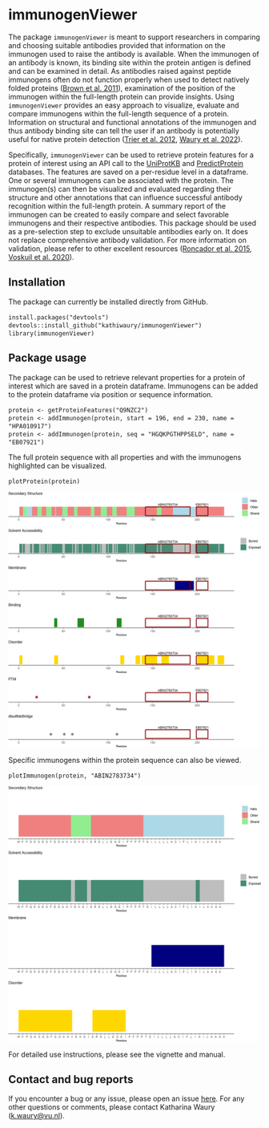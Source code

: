 # immunogenViewer

The package `immunogenViewer` is meant to support researchers in comparing and choosing suitable antibodies provided that information on the immunogen used to raise the antibody is available. When the immunogen of an antibody is known, its binding site within the protein antigen is defined and can be examined in detail. As antibodies raised against peptide immunogens often do not function properly when used to detect natively folded proteins ([Brown et al. 2011](http://www.doi.org/10.1371/journal.pone.0028718)), examination of the position of the immunogen within the full-length protein can provide insights. Using `immunogenViewer` provides an easy approach to visualize, evaluate and compare immunogens within the full-length sequence of a protein. Information on structural and functional annotations of the immunogen and thus antibody binding site can tell the user if an antibody is potentially useful for native protein detection ([Trier et al. 2012](http://www.doi.org/10.1016/j.ymeth.2011.12.001), [Waury et al. 2022](http://www.doi.org/10.1186/s40364-022-00425-w)).

Specifically, `immunogenViewer` can be used to retrieve protein features for a protein of interest using an API call to the [UniProtKB](https://www.uniprot.org/) and [PredictProtein](https://predictprotein.org/) databases. The features are saved on a per-residue level in a dataframe. One or several immunogens can be associated with the protein. The immunogen(s) can then be visualized and evaluated regarding their structure and other annotations that can influence successful antibody recognition within the full-length protein. A summary report of the immunogen can be created to easily compare and select favorable immunogens and their respective antibodies. This package should be used as a pre-selection step to exclude unsuitable antibodies early on. It does not replace comprehensive antibody validation. For more information on validation, please refer to other excellent resources ([Roncador et al. 2015](http://www.doi.org/10.1080/19420862.2015.1100787), [Voskuil et al. 2020](http://www.doi.org/10.1080/19420862.2020.1794421)).


## Installation 

The package can currently be installed directly from GitHub.

```{r installation, eval=FALSE}
install.packages("devtools")
devtools::install_github("kathiwaury/immunogenViewer")
library(immunogenViewer)
```

## Package usage

The package can be used to retrieve relevant properties for a protein of interest which are saved in a protein dataframe. Immunogens can be added to the protein dataframe via position or sequence information.

```{r features, eval=FALSE}
protein <- getProteinFeatures("Q9NZC2")
protein <- addImmunogen(protein, start = 196, end = 230, name = "HPA010917")
protein <- addImmunogen(protein, seq = "HGQKPGTHPPSELD", name = "EB07921")
```
The full protein sequence with all properties and with the immunogens highlighted can be visualized. 
```{r protein, eval=FALSE}
plotProtein(protein)
```
![](inst/figures/protein.png)

Specific immunogens within the protein sequence can also be viewed.
```{r immunogen, eval=FALSE}
plotImmunogen(protein, "ABIN2783734")
```
![](inst/figures/immunogen.png)

For detailed use instructions, please see the vignette and manual.

## Contact and bug reports
If you encounter a bug or any issue, please open an issue [here](https://github.com/kathiwaury/immunogenViewer/issues). For any other questions or comments, please contact Katharina Waury ([k.waury@vu.nl](mailto:k.waury@vu.nl)).

